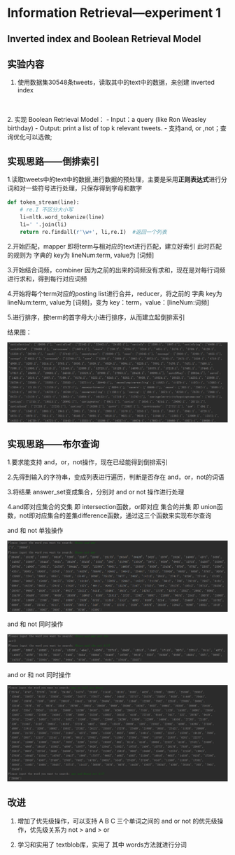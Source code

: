 # Information Retrieval—experiment 1

## Inverted index and Boolean Retrieval Model

## **实验内容**

1. 使用数据集30548条tweets，读取其中的text中的数据，来创建 inverted index
<br>
<br>
2. 实现 Boolean Retrieval Model：
    - Input：a query (like Ron Weasley birthday)
    - Output: print a list of top k relevant tweets.
    - 支持and, or ,not；查询优化可以选做;

## **实现思路——倒排索引**

1.读取tweets中的text中的数据,进行数据的预处理，主要是采用**正则表达式**进行分词和对一些符号进行处理，只保存得到字母和数字
<br>

```py
def token_stream(line):
    # re.I 不区分大小写
    li=nltk.word_tokenize(line)
    li=' '.join(li)
    return re.findall(r'\w+', li,re.I)  #返回一个列表
```
2.开始匹配，mapper 即将term与相对应的text进行匹配，建立好索引 此时匹配的规则为  字典的 key为 lineNum:term, value为 [词频]

3.开始结合词频，combiner 因为之前的出来的词频没有求和，现在是对每行词频进行求和，得到每行对应词频

4.开始将每个term对应的posting list进行合并，reducer，将之前的 字典 key为 lineNum:term, value为 [词频]，变为 key：term，value：[lineNum:词频]

5.进行排序，按term的首字母大小进行排序，从而建立起倒排索引

结果图：

![avatar](index.png)

## **实现思路——布尔查询**

1.要求能支持 and，or，not操作，现在已经能得到倒排索引

2.先得到输入的字符串，变成列表进行遍历，判断是否存在 and，or，not的词语

3.将结果 answer_set变成集合，分别对 and or not 操作进行处理

4.and即对应集合的交集 即 intersection函数，or即对应 集合的并集 即 union函数，not即对应集合的差集difference函数，通过这三个函数来实现布尔查询

and  和 not 单独操作

![avatar](boolean1.png)


and  和 not 同时操作


![avatar](boolean2.png)


and  or 和 not 同时操作

![avatar](boolean4.png)


## **改进**

1. 增加了优先级操作，可以支持 A B C 三个单词之间的 and or not 的优先级操作，优先级关系为 not >  and > or

2. 学习和实用了 textblob库，实用了 其中 words方法就进行分词